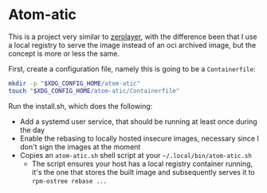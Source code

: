 # Atom-atic

This is a project very similar to [zerolayer](https://github.com/akdev1l/zerolayer),
with the difference been that I use a local registry to serve the image instead of
an oci archived image, but the concept is more or less the same.

First, create a configuration file, namely this is going to be a `Containerfile`:

```bash
mkdir -p "$XDG_CONFIG_HOME/atom-atic"
touch "$XDG_CONFIG_HOME/atom-atic/Containerfile"
```

Run the install.sh, which does the following:

- Add a systemd user service, that should be running at least once during the day
- Enable the rebasing to locally hosted insecure images, necessary since I don't
  sign the images at the moment
- Copies an `atom-atic.sh` shell script at your `~/.local/bin/atom-atic.sh`
    - The script ensures your host has a local registry container running, it's the one
      that stores the built image and subsequently serves it to `rpm-ostree rebase ...`
